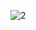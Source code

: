 
![2](https://github.com/marouaneDebb/Front_End-IPTV-build-/assets/128589859/78479ae6-6157-494c-8dd0-4898399efd25)

